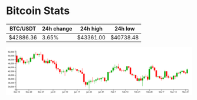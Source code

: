 # Bitcoin Stats

BTC/USDT|24h change|24h high|24h low|
|---|---|---|---|
|$42886.36|3.65%|$43361.00|$40738.48|

<img src="./chart.svg">
